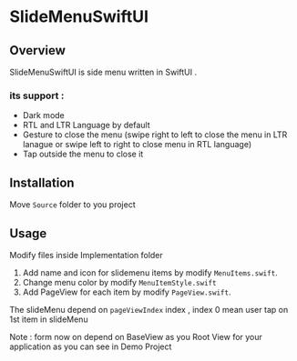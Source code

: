 # SlideMenuSwiftUI

## Overview
SlideMenuSwiftUI is side menu written in SwiftUI .

### its support :
- Dark mode 
- RTL and LTR Language by default
- Gesture to close the menu (swipe right to left to close the menu in LTR lanague or swipe left to right to close menu in RTL language)
- Tap outside the menu to close it

## Installation
Move `Source` folder to you project

## Usage
Modify files inside Implementation folder
1. Add name and icon for slidemenu items by modify `MenuItems.swift`.
2. Change menu color by modify `MenuItemStyle.swift`
2. Add PageView for each item by modify `PageView.swift`.

The slideMenu depend on `pageViewIndex` index , index 0 mean user tap on 1st item in slideMenu 

Note : form now on depend on BaseView as you Root View for your application as you can see in Demo Project

